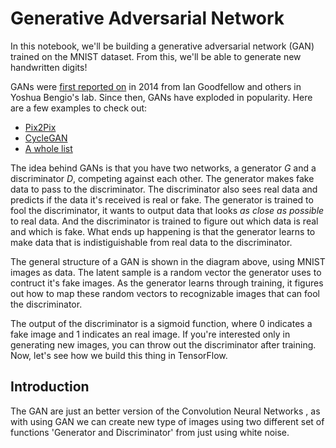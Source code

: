 # Generative Adversarial Network

In this notebook, we'll be building a generative adversarial network (GAN) trained on the MNIST dataset. From this, we'll be able to generate new handwritten digits!

GANs were [first reported on](https://arxiv.org/abs/1406.2661) in 2014 from Ian Goodfellow and others in Yoshua Bengio's lab. Since then, GANs have exploded in popularity. Here are a few examples to check out:

* [Pix2Pix](https://affinelayer.com/pixsrv/) 
* [CycleGAN](https://github.com/junyanz/CycleGAN)
* [A whole list](https://github.com/wiseodd/generative-models)

The idea behind GANs is that you have two networks, a generator $G$ and a discriminator $D$, competing against each other. The generator makes fake data to pass to the discriminator. The discriminator also sees real data and predicts if the data it's received is real or fake. The generator is trained to fool the discriminator, it wants to output data that looks _as close as possible_ to real data. And the discriminator is trained to figure out which data is real and which is fake. What ends up happening is that the generator learns to make data that is indistiguishable from real data to the discriminator.



The general structure of a GAN is shown in the diagram above, using MNIST images as data. The latent sample is a random vector the generator uses to contruct it's fake images. As the generator learns through training, it figures out how to map these random vectors to recognizable images that can fool the discriminator.

The output of the discriminator is a sigmoid function, where 0 indicates a fake image and 1 indicates an real image. If you're interested only in generating new images, you can throw out the discriminator after training. Now, let's see how we build this thing in TensorFlow.


## Introduction

The GAN are just an better version of the Convolution Neural Networks , as with using GAN we can create new type of images using two different 
set of functions 'Generator and Discriminator' from just using white noise.
